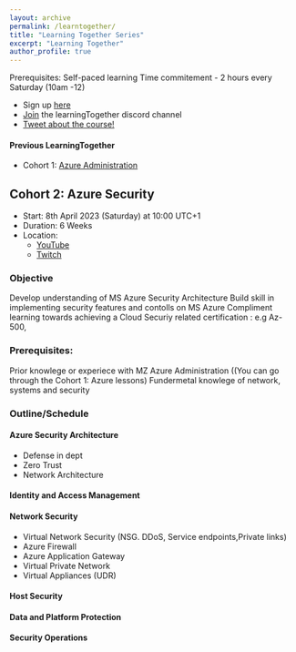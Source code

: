 ```yaml
---
layout: archive
permalink: /learntogether/
title: "Learning Together Series"
excerpt: "Learning Together"
author_profile: true
---
```


Prerequisites:
Self-paced learning
Time commitement - 2 hours every Saturday (10am -12)

- Sign up [here](https://airtable.com/shrCb8y6eTbPKwSTL)
- [Join](https://discord.gg/ZBRW44ksVn) the learningTogether discord channel 
- [Tweet about the course!](https://ctt.ac/fH67W)

#### Previous LearningTogether
- Cohort 1: [Azure Administration](https://www.youtube.com/watch?v=FBflMDub5Es&list=PLAIfj0YIoMBcLegHLjwCgTPVYg-vYOt1a)





## Cohort 2: Azure Security

- Start: 8th April 2023 (Saturday) at 10:00 UTC+1
- Duration: 6 Weeks
- Location:
  - [YouTube](https://www.youtube.com/@aderaji) 
  - [Twitch](https://www.twitch.tv/learningwithraji)


### Objective
Develop understanding of MS Azure Security Architecture
Build skill in implementing security features and contolls on MS Azure
Compliment learning towards achieving a Cloud Securiy related certification : e.g Az-500, 


### Prerequisites:
Prior knowlege or experiece with MZ Azure Administration ((You can go through the Cohort 1: Azure lessons)
Fundermetal knowlege of network, systems and security 


### Outline/Schedule

#### Azure Security Architecture
- Defense in dept
- Zero Trust
- Network Architecture

#### Identity and Access Management

#### Network Security
- Virtual Network Security (NSG. DDoS, Service endpoints,Private links)
- Azure Firewall
- Azure Application Gateway
- Virtual Private Network
- Virtual Appliances (UDR)


#### Host Security

#### Data and Platform Protection

#### Security Operations





